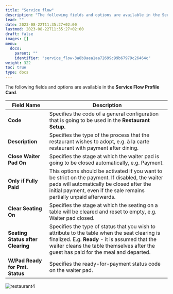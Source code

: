 ```yaml
---
title: "Service flow"
description: "The following fields and options are available in the Service Flow Profile Card."
lead: ""
date: 2023-08-22T11:35:27+02:00
lastmod: 2023-08-22T11:35:27+02:00
draft: false
images: []
menu:
  docs:
    parent: ""
    identifier: "service_flow-3a8b9aea1aa72699c99b67979c26464c"
weight: 322
toc: true
type: docs
---
```


The following fields and options are available in the **Service Flow Profile Card**.

| Field Name      | Description |
| ----------- | ----------- |
| **Code** | Specifies the code of a general configuration that is going to be used in the **Restaurant Setup**. | 
| **Description** | Specifies the type of the process that the restaurant wishes to adopt, e.g. à la carte restaurant with payment after dining. | 
| **Close Waiter Pad On** | Specifies the stage at which the waiter pad is going to be closed automatically, e.g. Payment. |
| **Only if Fully Paid** | This options should be activated if you want to be strict on the payment. If disabled, the waiter pads will automatically be closed after the initial payment, even if the sale remains partially unpaid afterwards. | 
| **Clear Seating On** | Specifies the stage at which the seating on a table will be cleared and reset to empty, e.g. Waiter pad closed. | 
| **Seating Status after Clearing** | Specifies the type of status that you wish to attribute to the table when the seat clearing is finalized. E.g. **Ready** - it is assumed that the waiter cleans the table themselves after the guest has paid for the meal and departed. | 
| **W/Pad Ready for Pmt. Status** | Specifies the ready-for-payment status code on the waiter pad. |

![restaurant4](restaurant4.PNG)
